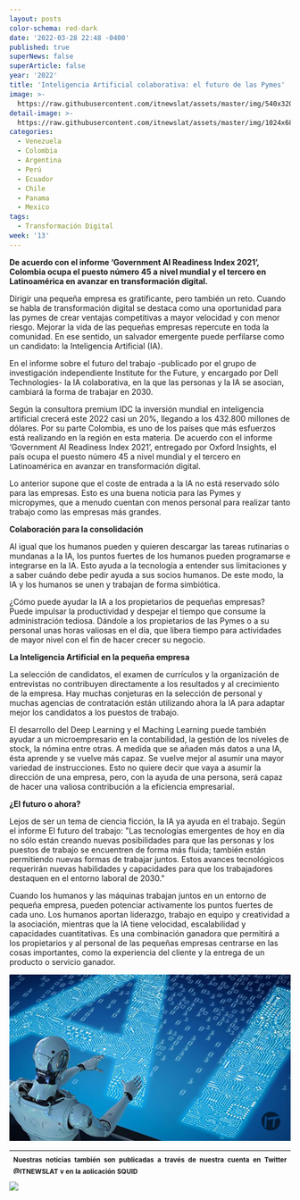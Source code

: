 ```yaml
---
layout: posts
color-schema: red-dark
date: '2022-03-28 22:48 -0400'
published: true
superNews: false
superArticle: false
year: '2022'
title: 'Inteligencia Artificial colaborativa: el futuro de las Pymes'
image: >-
  https://raw.githubusercontent.com/itnewslat/assets/master/img/540x320/Inteligencia-Artifical-Marketing-p.jpg
detail-image: >-
  https://raw.githubusercontent.com/itnewslat/assets/master/img/1024x680/Inteligencia-Artifical-Marketing-g.jpg
categories:
  - Venezuela
  - Colombia
  - Argentina
  - Perú
  - Ecuador
  - Chile
  - Panama
  - Mexico
tags:
  - Transformación Digital
week: '13'
---
```

**De acuerdo con el informe ‘Government AI Readiness Index 2021’, Colombia ocupa el puesto número 45 a nivel mundial y el tercero en Latinoamérica en avanzar en transformación digital.**

Dirigir una pequeña empresa es gratificante, pero también un reto. Cuando se habla de transformación digital se destaca como una oportunidad para las pymes de crear ventajas competitivas a mayor velocidad y con menor riesgo. Mejorar la vida de las pequeñas empresas repercute en toda la comunidad. En ese sentido, un salvador emergente puede perfilarse como un candidato: la Inteligencia Artificial (IA).

En el informe sobre el futuro del trabajo -publicado por el grupo de investigación independiente Institute for the Future, y encargado por Dell Technologies- la IA colaborativa, en la que las personas y la IA se asocian, cambiará la forma de trabajar en 2030.

Según la consultora premium IDC la inversión mundial en inteligencia artificial crecerá este 2022 casi un 20%, llegando a los 432.800 millones de dólares. Por su parte Colombia, es uno de los países que más esfuerzos está realizando en la región en esta materia. De acuerdo con el informe ‘Government AI Readiness Index 2021’, entregado por Oxford Insights, el país ocupa el puesto número 45 a nivel mundial y el tercero en Latinoamérica en avanzar en transformación digital. 

Lo anterior supone que el coste de entrada a la IA no está reservado sólo para las empresas. Esto es una buena noticia para las Pymes y micropymes, que a menudo cuentan con menos personal para realizar tanto trabajo como las empresas más grandes. 

**Colaboración para la consolidación**

Al igual que los humanos pueden y quieren descargar las tareas rutinarias o mundanas a la IA, los puntos fuertes de los humanos pueden programarse e integrarse en la IA. Esto ayuda a la tecnología a entender sus limitaciones y a saber cuándo debe pedir ayuda a sus socios humanos. De este modo, la IA y los humanos se unen y trabajan de forma simbiótica.

¿Cómo puede ayudar la IA a los propietarios de pequeñas empresas? Puede impulsar la productividad y despejar el tiempo que consume la administración tediosa. Dándole a los propietarios de las Pymes o a su personal unas horas valiosas en el día, que libera tiempo para actividades de mayor nivel con el fin de hacer crecer su negocio.

**La Inteligencia Artificial en la pequeña empresa**

La selección de candidatos, el examen de currículos y la organización de entrevistas no contribuyen directamente a los resultados y al crecimiento de la empresa. Hay muchas conjeturas en la selección de personal y muchas agencias de contratación están utilizando ahora la IA para adaptar mejor los candidatos a los puestos de trabajo.

El desarrollo del Deep Learning y el Maching Learning puede también ayudar a un microempresario en la contabilidad, la gestión de los niveles de stock, la nómina entre otras. A medida que se añaden más datos a una IA, ésta aprende y se vuelve más capaz. Se vuelve mejor al asumir una mayor variedad de instrucciones. Esto no quiere decir que vaya a asumir la dirección de una empresa, pero, con la ayuda de una persona, será capaz de hacer una valiosa contribución a la eficiencia empresarial.

**¿El futuro o ahora?**

Lejos de ser un tema de ciencia ficción, la IA ya ayuda en el trabajo. Según el informe El futuro del trabajo: "Las tecnologías emergentes de hoy en día no sólo están creando nuevas posibilidades para que las personas y los puestos de trabajo se encuentren de forma más fluida; también están permitiendo nuevas formas de trabajar juntos. Estos avances tecnológicos requerirán nuevas habilidades y capacidades para que los trabajadores destaquen en el entorno laboral de 2030."

Cuando los humanos y las máquinas trabajan juntos en un entorno de pequeña empresa, pueden potenciar activamente los puntos fuertes de cada uno. Los humanos aportan liderazgo, trabajo en equipo y creatividad a la asociación, mientras que la IA tiene velocidad, escalabilidad y capacidades cuantitativas. Es una combinación ganadora que permitirá a los propietarios y al personal de las pequeñas empresas centrarse en las cosas importantes, como la experiencia del cliente y la entrega de un producto o servicio ganador.

![](https://raw.githubusercontent.com/itnewslat/assets/master/img/540x320/Inteligencia-Artifical-Marketing-p.jpg)

<table style="height: 42px;" width="569">
<tbody>
<tr>
<td style="text-align: justify;"><sub><strong>Nuestras noticias también son publicadas a través de nuestra cuenta en Twitter <a href="https://twitter.com/itnewslat?lang=es">@ITNEWSLAT</a> y en la aplicación <a href="https://squidapp.co/en/">SQUID</a></strong></sub></td>
</tr>
</tbody>
</table>

<img src="https://tracker.metricool.com/c3po.jpg?hash=56f88a41e39ab42c063cc51676587a04"/>


